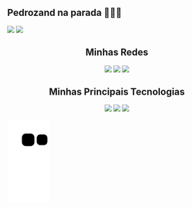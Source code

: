 ## Pedrozand na parada 🥶👨‍💻 
 
 <div>	
 
  <img height="150em" src="https://github-readme-stats.vercel.app/api?username=pedrozand&show_icons=true&count_private=true&theme=react&border_color=FFFAFA&bg_color=7B68EE&title_color=FFFAFA&icon_color=4B0082" />
  <img height="150em" src="https://github-readme-stats.vercel.app/api/top-langs/?username=pedrozand&exclude_repo=machine-learning&langs_count=8&layout=compact&theme=react&border_color=FFFAFA&bg_color=7B68EE&title_color=4B0082&icon_color=79ff97"/>
</div>

<div align=center>
  <h2> Minhas Redes </h2>
  <a href="discordapp.com/users/Pedro Oliveira#8203" target="_blank"><img src="https://img.shields.io/badge/Discord-7289DA?style=for-the-badge&logo=discord&logoColor=white" target="_blank"></a> 
  <a href = "mailto:pedroliveira.eear@gmail.com"><img src="https://img.shields.io/badge/-Gmail-%23333?style=for-the-badge&logo=gmail&logoColor=white" target="_blank"></a>
  <a href="https://www.linkedin.com/in/pedro-oliveira-644718206/" target="_blank"><img src="https://img.shields.io/badge/-LinkedIn-%230077B5?style=for-the-badge&logo=linkedin&logoColor=white" target="_blank"></a>

  <h2> Minhas Principais Tecnologias </h2>
  <a><img src="https://img.shields.io/badge/MySQL-00000F?style=for-the-badge&logo=mysql&logoColor=white"></a> 
  <a><img src="https://img.shields.io/badge/Java-ED8B00?style=for-the-badge&logo=java&logoColor=white"></a>
  <a><img src="https://img.shields.io/badge/Python-14354C?style=for-the-badge&logo=python&logoColor=white" target="_blank"></a>
</div> 

<div>
 
  ![Snake animation](https://github.com/rafaballerini/rafaballerini/blob/output/github-contribution-grid-snake.svg) 
</div>
